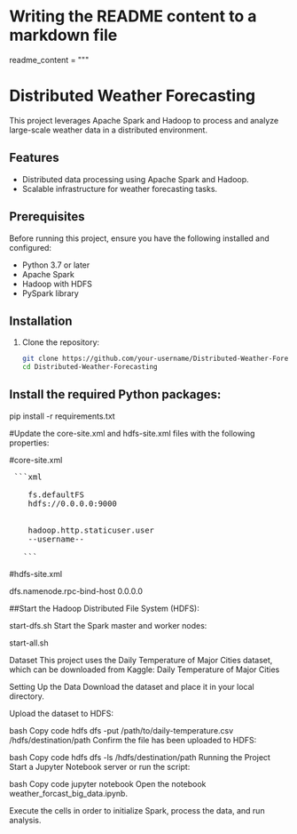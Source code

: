 # Writing the README content to a markdown file
readme_content = """
# Distributed Weather Forecasting

This project leverages Apache Spark and Hadoop to process and analyze large-scale weather data in a distributed environment.

## Features
- Distributed data processing using Apache Spark and Hadoop.
- Scalable infrastructure for weather forecasting tasks.

## Prerequisites
Before running this project, ensure you have the following installed and configured:
- Python 3.7 or later
- Apache Spark
- Hadoop with HDFS
- PySpark library

## Installation

1. Clone the repository:
   ```bash
   git clone https://github.com/your-username/Distributed-Weather-Forecasting.git
   cd Distributed-Weather-Forecasting
## Install the required Python packages:
pip install -r requirements.txt

#Update the core-site.xml and hdfs-site.xml files with the following properties:

#core-site.xml
<pre> ```xml 
   <property>
    <name>fs.defaultFS</name>
    <value>hdfs://0.0.0.0:9000</value>
</property>
<property>
    <name>hadoop.http.staticuser.user</name>
    <value>--username--</value>
</property>
   ``` </pre>

#hdfs-site.xml

<property>
    <name>dfs.namenode.rpc-bind-host</name>
    <value>0.0.0.0</value>
</property>

##Start the Hadoop Distributed File System (HDFS):


start-dfs.sh
Start the Spark master and worker nodes:


start-all.sh

Dataset
This project uses the Daily Temperature of Major Cities dataset, which can be downloaded from Kaggle:
Daily Temperature of Major Cities

Setting Up the Data
Download the dataset and place it in your local directory.

Upload the dataset to HDFS:

bash
Copy code
hdfs dfs -put /path/to/daily-temperature.csv /hdfs/destination/path
Confirm the file has been uploaded to HDFS:

bash
Copy code
hdfs dfs -ls /hdfs/destination/path
Running the Project
Start a Jupyter Notebook server or run the script:

bash
Copy code
jupyter notebook
Open the notebook weather_forcast_big_data.ipynb.

Execute the cells in order to initialize Spark, process the data, and run analysis.

